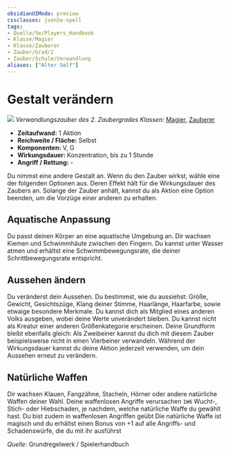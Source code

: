 ```yaml
---
obsidianUIMode: preview
cssclasses: json5e-spell
tags:
- Quelle/5e/Players_Handbook
- Klasse/Magier
- Klasse/Zauberer
- Zauber/Grad/2
- Zauber/Schule/Verwandlung
aliases: ["Alter Self"]
---
```

# Gestalt verändern
![](../../../99%20-%20Setup/Files/Bildersammlung/Symbolik/Verwandlungszauber.webp#token)
*Verwandlungszauber des 2. Zaubergrades*
*Klassen:* [Magier](../Klassen/Magier.md), [Zauberer](../Klassen/Zauberer.md)

- **Zeitaufwand:** 1 Aktion
- **Reichweite / Fläche:** Selbst
- **Komponenten:** V, G
- **Wirkungsdauer:** Konzentration, bis zu 1 Stunde
- **Angriff / Rettung:** - 

Du nimmst eine andere Gestalt an. Wenn du den Zauber wirkst, wähle eine der folgenden Optionen aus. Deren Effekt hält für die Wirkungsdauer des Zaubers an. Solange der Zauber anhält, kannst du als Aktion eine Option beenden, um die Vorzüge einer anderen zu erhalten.

## **Aquatische Anpassung** 

Du passt deinen Körper an eine aquatische Umgebung an. Dir wachsen Kiemen und Schwimmhäute zwischen den Fingern. Du kannst unter Wasser atmen und erhältst eine Schwimmbewegungsrate, die deiner Schrittbewegungsrate entspricht.

## **Aussehen ändern** 

Du veränderst dein Aussehen. Du bestimmst, wie du aussiehst: Größe, Gewicht, Gesichtszüge, Klang deiner Stimme, Haarlänge, Haarfarbe, sowie etwaige besondere Merkmale. Du kannst dich als Mitglied eines anderen Volks ausgeben, wobei deine Werte unverändert bleiben. Du kannst nicht als Kreatur einer anderen Größenkategorie erscheinen. Deine Grundform bleibt ebenfalls gleich: Als Zweibeiner kannst du dich mit diesem Zauber beispielsweise nicht in einen Vierbeiner verwandeln. Während der Wirkungsdauer kannst du deine Aktion jederzeit verwenden, um dein Aussehen erneut zu verändern.

## **Natürliche Waffen** 

Dir wachsen Klauen, Fangzähne, Stacheln, Hörner oder andere natürliche Waffen deiner Wahl. Deine waffenlosen Angriffe verursachen `1W6` Wucht-, Stich- oder Hiebschaden, je nachdem, welche natürliche Waffe du gewählt hast. Du bist zudem in waffenlosen Angriffen geübt Die natürliche Waffe ist magisch und du erhältst einen Bonus von +1 auf alle Angriffs- und Schadenswürfe, die du mit ihr ausführst

 *Quelle:* Grundregelwerk / Spielerhandbuch